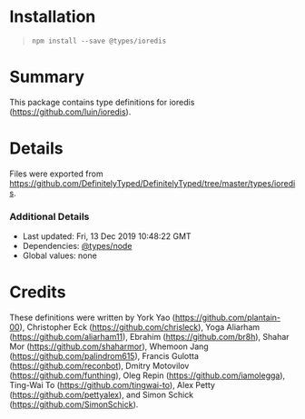 # Installation
> `npm install --save @types/ioredis`

# Summary
This package contains type definitions for ioredis (https://github.com/luin/ioredis).

# Details
Files were exported from https://github.com/DefinitelyTyped/DefinitelyTyped/tree/master/types/ioredis.

### Additional Details
 * Last updated: Fri, 13 Dec 2019 10:48:22 GMT
 * Dependencies: [@types/node](https://npmjs.com/package/@types/node)
 * Global values: none

# Credits
These definitions were written by York Yao (https://github.com/plantain-00), Christopher Eck (https://github.com/chrisleck), Yoga Aliarham (https://github.com/aliarham11), Ebrahim (https://github.com/br8h), Shahar Mor (https://github.com/shaharmor), Whemoon Jang (https://github.com/palindrom615), Francis Gulotta (https://github.com/reconbot), Dmitry Motovilov (https://github.com/funthing), Oleg Repin (https://github.com/iamolegga), Ting-Wai To (https://github.com/tingwai-to), Alex Petty (https://github.com/pettyalex), and Simon Schick (https://github.com/SimonSchick).
